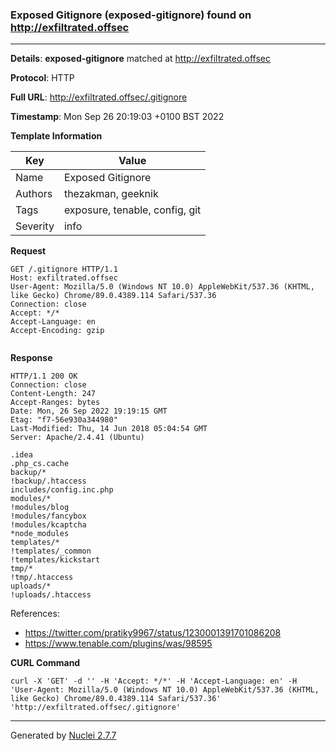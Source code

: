 ### Exposed Gitignore (exposed-gitignore) found on http://exfiltrated.offsec
---
**Details**: **exposed-gitignore**  matched at http://exfiltrated.offsec

**Protocol**: HTTP

**Full URL**: http://exfiltrated.offsec/.gitignore

**Timestamp**: Mon Sep 26 20:19:03 +0100 BST 2022

**Template Information**

| Key | Value |
|---|---|
| Name | Exposed Gitignore |
| Authors | thezakman, geeknik |
| Tags | exposure, tenable, config, git |
| Severity | info |

**Request**
```http
GET /.gitignore HTTP/1.1
Host: exfiltrated.offsec
User-Agent: Mozilla/5.0 (Windows NT 10.0) AppleWebKit/537.36 (KHTML, like Gecko) Chrome/89.0.4389.114 Safari/537.36
Connection: close
Accept: */*
Accept-Language: en
Accept-Encoding: gzip


```

**Response**
```http
HTTP/1.1 200 OK
Connection: close
Content-Length: 247
Accept-Ranges: bytes
Date: Mon, 26 Sep 2022 19:19:15 GMT
Etag: "f7-56e930a344980"
Last-Modified: Thu, 14 Jun 2018 05:04:54 GMT
Server: Apache/2.4.41 (Ubuntu)

.idea
.php_cs.cache
backup/*
!backup/.htaccess
includes/config.inc.php
modules/*
!modules/blog
!modules/fancybox
!modules/kcaptcha
*node_modules
templates/*
!templates/_common
!templates/kickstart
tmp/*
!tmp/.htaccess
uploads/*
!uploads/.htaccess

```

References: 
- https://twitter.com/pratiky9967/status/1230001391701086208
- https://www.tenable.com/plugins/was/98595

**CURL Command**
```
curl -X 'GET' -d '' -H 'Accept: */*' -H 'Accept-Language: en' -H 'User-Agent: Mozilla/5.0 (Windows NT 10.0) AppleWebKit/537.36 (KHTML, like Gecko) Chrome/89.0.4389.114 Safari/537.36' 'http://exfiltrated.offsec/.gitignore'
```
---
Generated by [Nuclei 2.7.7](https://github.com/projectdiscovery/nuclei)